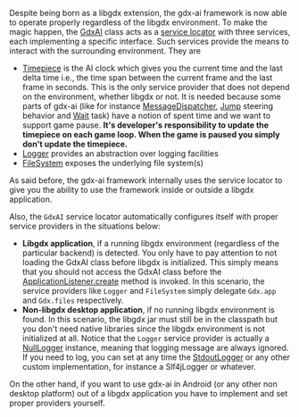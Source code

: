 Despite being born as a libgdx extension, the gdx-ai framework is now able to operate properly regardless of the libgdx environment. To make the magic happen, the [GdxAI](https://libgdx.badlogicgames.com/gdx-ai/docs/index.html?com/badlogic/gdx/ai/GdxAI.html) class acts as a [service locator](http://gameprogrammingpatterns.com/service-locator.html) with three services, each implementing a specific interface. Such services provide the means to interact with the surrounding environment. They are
- [Timepiece](https://libgdx.badlogicgames.com/gdx-ai/docs/index.html?com/badlogic/gdx/ai/Timepiece.html) is the AI clock which gives you the current time and the last delta time i.e., the time span between the current frame and the last frame in seconds. This is the only service provider that does not depend on the environment, whether libgdx or not. It is needed because some parts of gdx-ai (like for instance [MessageDispatcher](https://libgdx.badlogicgames.com/gdx-ai/docs/index.html?com/badlogic/gdx/ai/msg/MessageDispatcher.html), [Jump](https://libgdx.badlogicgames.com/gdx-ai/docs/index.html?com/badlogic/gdx/ai/steer/behaviors/Jump.html) steering behavior and [Wait](https://libgdx.badlogicgames.com/gdx-ai/docs/index.html?com/badlogic/gdx/ai/btree/leaf/Wait.html) task) have a notion of spent time and we want to support game pause. **It's developer's responsibility to update the timepiece on each game loop. When the game is paused you simply don't update the timepiece.**
- [Logger](https://libgdx.badlogicgames.com/gdx-ai/docs/index.html?com/badlogic/gdx/ai/Logger.html) provides an abstraction over logging facilities
- [FileSystem](https://libgdx.badlogicgames.com/gdx-ai/docs/index.html?com/badlogic/gdx/ai/FileSystem.html) exposes the underlying file system(s)

As said before, the gdx-ai framework internally uses the service locator to give you the ability to use the framework inside or outside a libgdx application.

Also, the `GdxAI` service locator automatically configures itself with proper service providers in the situations below:
- **Libgdx application**, if a running libgdx environment (regardless of the particular backend) is detected. You only have to pay attention to not loading the GdxAI class before libgdx is initialized. This simply means that you should not access the GdxAI class before the [ApplicationListener.create](https://libgdx.badlogicgames.com/nightlies/docs/api/com/badlogic/gdx/ApplicationListener.html#create--) method is invoked. In this scenario, the service providers like `Logger` and `FileSystem` simply delegate `Gdx.app` and `Gdx.files` respectively. 
- **Non-libgdx desktop application**, if no running libgdx environment is found. In this scenario, the libgdx jar must still be in the classpath but you don't need native libraries since the libgdx environment is not initialized at all. Notice that the `Logger` service provider is actually a [NullLogger](https://libgdx.badlogicgames.com/gdx-ai/docs/index.html?com/badlogic/gdx/ai/NullLogger.html) instance, meaning that logging message are always ignored. If you need to log, you can set at any time the [StdoutLogger](https://libgdx.badlogicgames.com/gdx-ai/docs/index.html?com/badlogic/gdx/ai/StdoutLogger.html) or any other custom implementation, for instance a Slf4jLogger or whatever.

On the other hand, if you want to use gdx-ai in Android (or any other non desktop platform) out of a libgdx application you have to implement and set proper providers yourself.